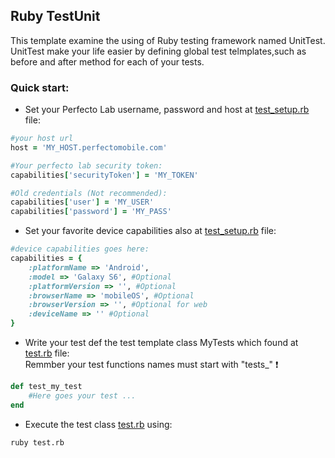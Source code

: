 ## Ruby TestUnit

This template examine the using of Ruby testing framework named UnitTest.<br/>
UnitTest make your life easier by defining global test telmplates,such as before and after method for each of your tests.<br/>

### Quick start: 
- Set your Perfecto Lab username, password and host at [test_setup.rb](test_setup.rb) file:
```ruby 
#your host url
host = 'MY_HOST.perfectomobile.com'

#Your perfecto lab security token:
capabilities['securityToken'] = 'MY_TOKEN'

#Old credentials (Not recommended):
capabilities['user'] = 'MY_USER'
capabilities['password'] = 'MY_PASS' 
```

- Set your favorite device capabilities also at [test_setup.rb](test_setup.rb) file:
```ruby 
#device capabilities goes here:
capabilities = {
    :platformName => 'Android',
    :model => 'Galaxy S6', #Optional 
    :platformVersion => '', #Optional 
    :browserName => 'mobileOS', #Optional 
    :browserVersion => '', #Optional for web
    :deviceName => '' #Optional
}
```

- Write your test def the test template class MyTests which found at [test.rb](test.rb) file:<br/>
Remmber your test functions names must start with "tests_" :exclamation: 
```ruby 
def test_my_test
    #Here goes your test ...
end
```

- Execute the test class [test.rb](test.rb) using:
```bash
ruby test.rb
```
